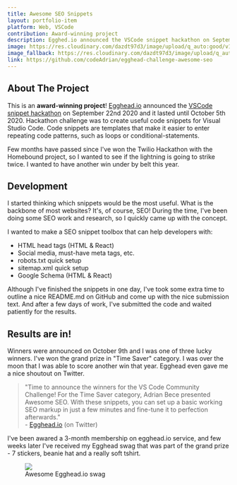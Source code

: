 ```yaml
---
title: Awesome SEO Snippets
layout: portfolio-item
platform: Web, VSCode
contribution: Award-winning project
description: Egghed.io announced the VSCode snippet hackathon on September 22nd 2020 and it lasted until October 5th 2020. Hackathon challenge was to create useful code snippets for Visual Studio Code. Code snippets are templates that make it easier to enter repeating code patterns, such as loops or conditional-statements.
image: https://res.cloudinary.com/dazdt97d3/image/upload/q_auto:good/v1546803150/work/awesome-seo-1.webp
image_fallback: https://res.cloudinary.com/dazdt97d3/image/upload/q_auto:good/v1546803150/work/awesome-seo-1.jpg
link: https://github.com/codeAdrian/egghead-challenge-awesome-seo
---
```


<article class="block block--text">

<div class="project__headingWrapper">
<h2 class="title--secondary project__heading">About The Project</h2>
</div>


<p>This is an <strong>award-winning project</strong>! <a rel="noopener noreferrer nofollow" target="_blank" href="https://egghead.io/">Egghead.io</a> announced the <a rel="noopener noreferrer nofollow" target="_blank" href="https://dev.to/egghead/announcing-the-vs-code-snippets-egghead-community-challenge-dh0">VSCode snippet hackathon</a> on September 22nd 2020 and it lasted until October 5th 2020. Hackathon challenge was to create useful code snippets for Visual Studio Code. Code snippets are templates that make it easier to enter repeating code patterns, such as loops or conditional-statements.</p>

<p>Few months have passed since I've won the Twilio Hackathon with the Homebound project, so I wanted to see if the lightning is going to strike twice. I wanted to have another win under by belt this year.</p>

</article>

<article class="block block--text">

<div class="project__headingWrapper">
<h2 class="title--secondary project__heading">Development</h2>
</div>

<p>I started thinking which snippets would be the most useful. What is the backbone of most websites? It's, of course, SEO! During the time, I've been doing some SEO work and research, so I quickly came up with the concept.</p>

<p>I wanted to make a SEO snippet toolbox that can help developers with:
<ul>
<li>HTML head tags (HTML & React)</li> 
<li>Social media, must-have meta tags, etc.</li>
<li>robots.txt quick setup</li>
<li>sitemap.xml quick setup</li>
<li>Google Schema (HTML & React)</li>
</ul>
</p>

<p>
Although I've finished the snippets in one day, I've took some extra time to outline a nice README.md on GitHub and come up with the nice submission text. And after a few days of work, I've submitted the code and waited patiently for the results.
</p>
</article>
<article class="block block--text">
<div class="project__headingWrapper">
<h2 class="title--secondary project__heading">Results are in!</h2>
</div>

<p>
Winners were announced on October 9th and I was one of three lucky winners. I've won the grand prize in "Time Saver" category. I was over the moon that I was able to score another win that year. Egghead even gave me a nice shoutout on Twitter.
</p>

</article>

<blockquote class="blockquote--default blockquote block">
<div class="blockquote__wrapper">
<div class="blockquote__text blockquote__text--default">"Time to announce the winners for the VS Code Community Challenge! For the Time Saver category, Adrian Bece presented Awesome SEO. With these snippets, you can set up a basic working SEO markup in just a few minutes and fine-tune it to perfection afterwards."</div>
<div class="blockquote__author blockquote__author--default">- <a href="https://twitter.com/eggheadio/status/1314630819428929542">Egghead.io</a> (on Twitter)</div>
</div>
</blockquote>

<article class="block block--text">

I've been awared a 3-month membership on egghead.io service, and few weeks later I've received my Egghead swag that was part of the grand prize - 7 stickers, beanie hat and a really soft tshirt.

</article>

<figure class="block block--image">
<img  
    class="lazyload block__image"
    loading="lazy"
src="https://res.cloudinary.com/dazdt97d3/image/upload/q_auto:low/v1546683551/devstar/placeholder.png"
data-src="https://res.cloudinary.com/dazdt97d3/image/upload/q_auto:good,w_400/v1546803150/work/egghead-swag.jpg" />
<figcaption>Awesome Egghead.io swag</figcaption>
</figure>